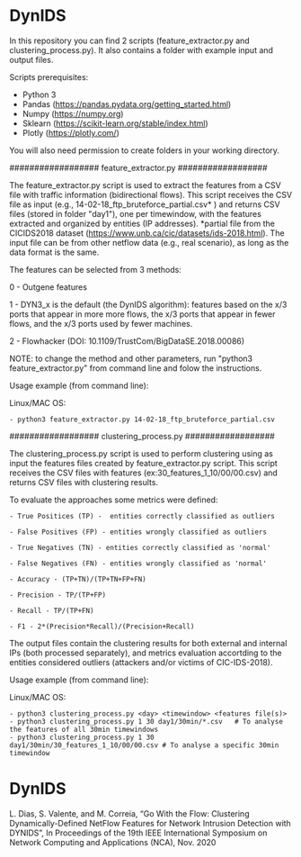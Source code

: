 # DynIDS

In this repository you can find 2 scripts (feature_extractor.py and clustering_process.py).
It also contains a folder with example input and output files.

Scripts prerequisites:
  - Python 3
  - Pandas (https://pandas.pydata.org/getting_started.html)
  - Numpy (https://numpy.org)
  - Sklearn (https://scikit-learn.org/stable/index.html)
  - Plotly (https://plotly.com/)


You will also need permission to create folders in your working directory.
  
################## feature_extractor.py ##################

The feature_extractor.py script is used to extract the features from a CSV file with traffic information (bidirectional flows).
This script receives the CSV file as input (e.g., 14-02-18_ftp_bruteforce_partial.csv* ) and returns CSV files (stored in folder "day1"), one per timewindow, with the features extracted and organized by entities (IP addresses).
*partial file from the CICIDS2018 dataset (https://www.unb.ca/cic/datasets/ids-2018.html). The input file can be from other netflow data (e.g., real scenario), as long as the data format is the same.

The features can be selected from 3 methods:

  0 - Outgene features

  1 - DYN3_x is the default (the DynIDS algorithm): features based on the x/3
      ports that appear in more more flows, the x/3 ports that appear
      in fewer flows, and the x/3 ports used by fewer machines.
  
  2 - Flowhacker (DOI: 10.1109/TrustCom/BigDataSE.2018.00086)

NOTE: to change the method and other parameters, run "python3 feature_extractor.py" from command line and folow the instructions.

Usage example (from command line):

  Linux/MAC OS:
    
    - python3 feature_extractor.py 14-02-18_ftp_bruteforce_partial.csv
  
################## clustering_process.py ##################

The clustering_process.py script is used to perform clustering using as input the features files created by feature_extractor.py script.
This script receives the CSV files with features (ex:30_features_1_10/00/00.csv) and returns CSV files with clustering results.

To evaluate the approaches some metrics were defined:

    - True Positices (TP) -  entities correctly classified as outliers
    
    - False Positives (FP) - entities wrongly classified as outliers
    
    - True Negatives (TN) - entities correctly classified as 'normal'
    
    - False Negatives (FN) - entities wrongly classified as 'normal'
    
    - Accuracy - (TP+TN)/(TP+TN+FP+FN)
    
    - Precision - TP/(TP+FP)
    
    - Recall - TP/(TP+FN)
    
    - F1 - 2*(Precision*Recall)/(Precision+Recall)
    
The output files contain the clustering results for both external and internal IPs (both processed separately), and metrics evaluation accortding to the entities considered outliers (attackers and/or victims of CIC-IDS-2018). 

Usage example (from command line):
  
  Linux/MAC OS:
    
    - python3 clustering_process.py <day> <timewindow> <features file(s)>
    - python3 clustering_process.py 1 30 day1/30min/*.csv   # To analyse the features of all 30min timewindows
    - python3 clustering_process.py 1 30 day1/30min/30_features_1_10/00/00.csv # To analyse a specific 30min timewindow
 


# DynIDS

L. Dias, S. Valente, and M. Correia, “Go With the Flow: Clustering Dynamically-Defined NetFlow Features for
Network Intrusion Detection with DYNIDS”, In Proceedings of the 19th IEEE International Symposium on Network
Computing and Applications (NCA), Nov. 2020
